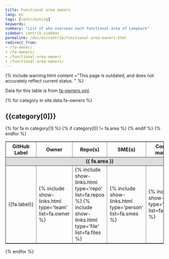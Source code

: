 ```yaml
---
title: Functional area owners
lang: en
tags: [contributing]
keywords:
summary: "List of who oversees each functional area of Loopback"
sidebar: contrib_sidebar
permalink: /doc/en/contrib/functional-area-owners.html
redirect_from:
- /fa-owner/
- /fa-owners/
- /functional-area-owner/
- /functional-area-owners/
---
```


{% include warning.html content ="This page is outdated, and does not accurately
reflect current status.
" %}

Data for this table is from [fa-owners.yml](https://github.com/strongloop/loopback.io/tree/gh-pages/_data/fa-owners.yml).


{% for category in site.data.fa-owners %}
  <h2>{{category[0]}}</h2>

  <table width="930" border="1">
  <thead><tr>
    <th width="170">GitHub Label</th>
    <th width="150">Owner</th>
    <th width="300">Repo(s)</th>
    <th width="180">SME(s)</th>
    <th width="130">Community maintainers</th>

  </tr></thead>
  <tbody>
    {% for fa in category[1] %}
      {% if category[0] != fa.area %}
        <tr><td colspan="5" style="margin: 0; background-color: #ddd; font-weight: bold; text-align: center;"> {{ fa.area }} </td></tr>
      {% endif %}
      <tr>
        <td> {{fa.label}}</td>
        <td> {% include show-links.html type='team' list=fa.owner %} </td>
        <td>
            {% include show-links.html type='repo' list=fa.repos %}
            {% include show-links.html type='file' list=fa.files %}
        </td>
        <td> {% include show-links.html type='person' list=fa.smes %} </td>
        <td> {% include show-links.html type='person' list=fa.community %} </td>
      </tr>
    {% endfor %}
  </tbody>
  </table>

{% endfor %}
